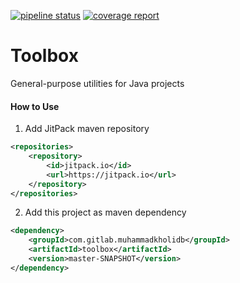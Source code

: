 <a href="https://gitlab.com/muhammadkholidb/toolbox/-/pipelines" target="_blank"><img alt="pipeline status" src="https://gitlab.com/muhammadkholidb/toolbox/badges/master/pipeline.svg" /></a> 
<a href="https://gitlab.com/muhammadkholidb/toolbox/-/jobs" target="_blank"><img alt="coverage report" src="https://gitlab.com/muhammadkholidb/toolbox/badges/master/coverage.svg" /></a> 

# Toolbox

General-purpose utilities for Java projects


#### How to Use
1. Add JitPack maven repository

```xml
<repositories>
    <repository>
        <id>jitpack.io</id>
        <url>https://jitpack.io</url>
    </repository>
</repositories>
```

2. Add this project as maven dependency

```xml
<dependency>
    <groupId>com.gitlab.muhammadkholidb</groupId>
    <artifactId>toolbox</artifactId>
    <version>master-SNAPSHOT</version>
</dependency>
```

